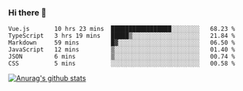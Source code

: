 ### Hi there 👋



<!--
**webB1an/webB1an** is a ✨ _special_ ✨ repository because its `README.md` (this file) appears on your GitHub profile.

Here are some ideas to get you started:

- 🔭 I’m currently working on ...
- 🌱 I’m currently learning ...
- 👯 I’m looking to collaborate on ...
- 🤔 I’m looking for help with ...
- 💬 Ask me about ...
- 📫 How to reach me: ...
- 😄 Pronouns: ...
- ⚡ Fun fact: ...
-->

<!--START_SECTION:waka-->

```text
Vue.js       10 hrs 23 mins  █████████████████░░░░░░░░   68.23 %
TypeScript   3 hrs 19 mins   █████▒░░░░░░░░░░░░░░░░░░░   21.84 %
Markdown     59 mins         █▓░░░░░░░░░░░░░░░░░░░░░░░   06.50 %
JavaScript   12 mins         ▒░░░░░░░░░░░░░░░░░░░░░░░░   01.40 %
JSON         6 mins          ▒░░░░░░░░░░░░░░░░░░░░░░░░   00.74 %
CSS          5 mins          ░░░░░░░░░░░░░░░░░░░░░░░░░   00.58 %
```

<!--END_SECTION:waka-->


[![Anurag's github stats](https://github-readme-stats.vercel.app/api?username=webB1an&show_icons=true&theme=radical)](https://github.com/anuraghazra/github-readme-stats)

